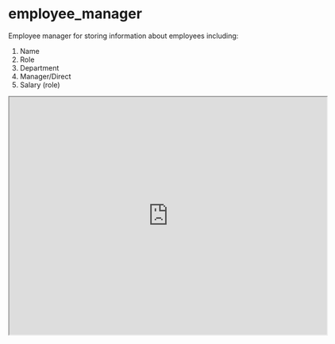 # employee_manager

Employee manager for storing information about employees including:

1. Name
2. Role
3. Department
4. Manager/Direct
5. Salary (role)


<iframe src="https://drive.google.com/file/d/1Q10YrOvwQiv73tGAl7BQ9fsGBJ3yj7NX/preview" width="640" height="480"></iframe>
